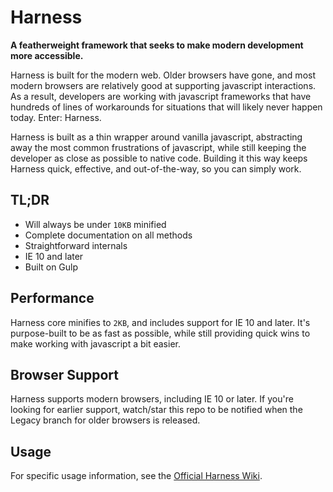 # Harness

**A featherweight framework that seeks to make modern development more accessible.**

Harness is built for the modern web. Older browsers have gone, and most modern browsers are relatively good at supporting javascript interactions. As a result, developers are working with javascript frameworks that have hundreds of lines of workarounds for situations that will likely never happen today. Enter: Harness.

Harness is built as a thin wrapper around vanilla javascript, abstracting away the most common frustrations of javascript, while still keeping the developer as close as possible to native code. Building it this way keeps Harness quick, effective, and out-of-the-way, so you can simply work.

## TL;DR
 - Will always be under `10KB` minified
 - Complete documentation on all methods
 - Straightforward internals
 - IE 10 and later
 - Built on Gulp

## Performance

Harness core minifies to `2KB`, and includes support for IE 10 and later. It's purpose-built to be as fast as possible, while still providing quick wins to make working with javascript a bit easier.

## Browser Support

Harness supports modern browsers, including IE 10 or later. If you're looking for earlier support, watch/star this repo to be notified when the Legacy branch for older browsers is released.

## Usage

For specific usage information, see the [Official Harness Wiki](https://github.com/taylordaughtry/harness/wiki).
